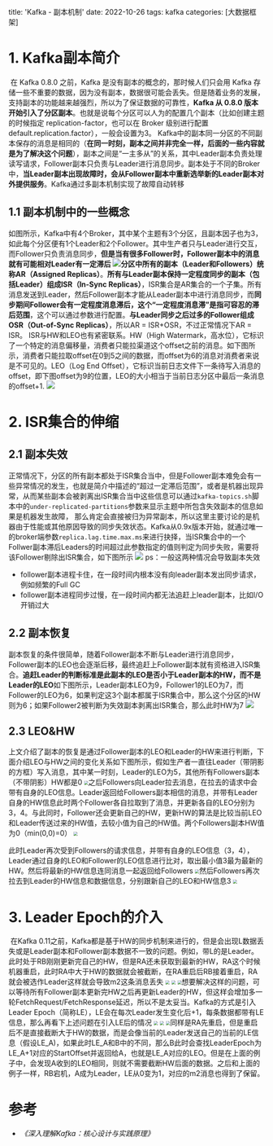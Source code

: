 title:  'Kafka - 副本机制'
date:  2022-10-26
tags: kafka
categories: [大数据框架]

# 1. Kafka副本简介

​		在 Kafka 0.8.0 之前，Kafka 是没有副本的概念的，那时候人们只会用 Kafka 存储一些不重要的数据，因为没有副本，数据很可能会丢失。但是随着业务的发展，支持副本的功能越来越强烈，所以为了保证数据的可靠性，**Kafka 从 0.8.0 版本开始引入了分区副本**。也就是说每个分区可以人为的配置几个副本（比如创建主题的时候指定 replication-factor，也可以在 Broker 级别进行配置 default.replication.factor），一般会设置为3。
​		Kafka中的副本同一分区的不同副本保存的消息是相同的（**在同一时刻，副本之间并非完全一样，后面的一些内容就是为了解决这个问题**），副本之间是“一主多从”的关系，其中Leader副本负责处理读写请求，Follower副本只负责与Leader进行消息同步。副本处于不同的Broker中，**当Leader副本出现故障时，会从Follower副本中重新选举新的Leader副本对外提供服务**。Kafka通过多副本机制实现了故障自动转移

## 1.1 副本机制中的一些概念
​		如图所示，Kafka中有4个Broker，其中某个主题有3个分区，且副本因子也为3，如此每个分区便有1个Leader和2个Follower。其中生产者只与Leader进行交互，而Follower只负责消息同步，**但是当有很多Follower时，Follower副本中的消息就有可能相对Leader有一定滞后**
![](https://blog-1253533258.cos.ap-shanghai.myqcloud.com/picgo/20221026181247.png)
​		**分区中所有的副本（Leader和Followers）统称AR（Assigned Replicas）**。**所有与Leader副本保持一定程度同步的副本（包括Leader）组成ISR（In-Sync Replicas）**，ISR集合是AR集合的一个子集。所有消息发送到Leader，然后Follower副本才能从Leader副本中进行消息同步，而**同步期间Follower会有一定程度消息滞后，这个“一定程度消息滞”是指可容忍的滞后范围**，这个可以通过参数进行配置。**与Leader同步之后过多的Follower组成OSR（Out-of-Sync Replicas）**，所以AR = ISR+OSR，不过正常情况下AR = ISR。
ISR与HW和LEO也有紧密联系。HW（High Watermark，高水位），它标识了一个特定的消息偏移量，消费者只能拉渠道这个offset之前的消息。
​		如下图所示，消费者只能拉取offset在0到5之间的数据，而offset为6的消息对消费者来说是不可见的。LEO（Log End Offset），它标识当前日志文件下一条待写入消息的offset，即下图offset为9的位置，LEO的大小相当于当前日志分区中最后一条消息的offset+1.
![](https://blog-1253533258.cos.ap-shanghai.myqcloud.com/picgo/20221026181337.png)

# 2. ISR集合的伸缩
## 2.1 副本失效
​		正常情况下，分区的所有副本都处于ISR集合当中，但是Follower副本难免会有一些异常情况的发生，也就是简介中描述的“超过一定滞后范围”，或者是机器出现异常，从而某些副本会被剥离出ISR集合当中
​		这些信息可以通过`kafka-topics.sh`脚本中的`under-replicated-partitions`参数来显示主题中所包含失效副本的信息
​		如果是机器发生故障， 那么肯定会直接被归为异常副本，所以这里主要讨论的是机器由于性能或其他原因导致的同步失效状态。
​		Kafka从0.9x版本开始，就通过唯一的broker端参数`replica.lag.time.max.ms`来进行抉择，当ISR集合中的一个Follwer副本滞后Leaders的时间超过此参数指定的值则判定为同步失败，需要将该Follower剔除出ISR集合，如下图所示
<img src="https://blog-1253533258.cos.ap-shanghai.myqcloud.com/picgo/20221026181406.png"  />
ps：一般这两种情况会导致副本失效

- follower副本进程卡住，在一段时间内根本没有向leader副本发出同步请求，例如频繁的Full GC
- follower副本进程同步过慢，在一段时间内都无法追赶上leader副本，比如I/O开销过大

## 2.2 副本恢复
​		副本恢复的条件很简单，随着Follower副本不断与Leader进行消息同步，Follower副本的LEO也会逐渐后移，最终追赶上Follower副本就有资格进入ISR集合。**追赶Leader的判断标准是此副本的LEO是否小于Leader副本的HW，而不是Leader的LEO**
​		如下图所示，Leader副本LEO为9，Follower1的LEO为7，而Follower的LEO为6，如果判定这3个副本都属于ISR集合中，那么这个分区的HW则为6；如果Follower2被判断为失效副本剥离出ISR集合，那么此时HW为7
![](https://blog-1253533258.cos.ap-shanghai.myqcloud.com/picgo/20221026181451.png)

## 2.3 LEO&HW
​		上文介绍了副本的恢复是通过Follower副本的LEO和Leader的HW来进行判断，下面介绍LEO与HW之间的变化关系
​		如下图所示，假如生产者一直往Leader（带阴影的方框）写入消息，其中某一时刻，Leader的LEO为5，其他所有Followers副本（不带阴影）HW都是0
<img src="https://blog-1253533258.cos.ap-shanghai.myqcloud.com/picgo/20221026181514.png" style="zoom:50%;" />
​		之后Followers向Leader拉去消息，在拉去的请求中会带有自身的LEO信息。Leader返回给Followers副本相信的消息，并带有Leader自身的HW信息
​		此时两个Follower各自拉取到了消息，并更新各自的LEO分别为3，4。与此同时，Follower还会更新自己的HW，更新HW的算法是比较当前LEO和Leader传送过来的HW值，去较小值为自己的HW值。两个Followers副本HW值为0（min(0,0)=0）
<img src="https://blog-1253533258.cos.ap-shanghai.myqcloud.com/picgo/20221026181532.png" style="zoom:50%;" />

​		此时Leader再次受到Followers的请求信息，并带有自身的LEO信息（3，4），Leader通过自身的LEO和Follower的LEO信息进行比对，取出最小值3最为最新的HW。然后将最新的HW信息连同消息一起返回给Followers
<img src="https://blog-1253533258.cos.ap-shanghai.myqcloud.com/picgo/20221026181546.png" style="zoom:50%;" />
​		然后Followers再次拉去到Leader的HW信息和数据信息，分别跟新自己的LEO和HW信息3
<img src="https://blog-1253533258.cos.ap-shanghai.myqcloud.com/picgo/20221026181602.png" style="zoom:50%;" />

# 3. Leader Epoch的介入
​		在Kafka 0.11之前，Kafka都是基于HW的同步机制来进行的，但是会出现L数据丢失或是Leader副本和Follower副本数据不一致的问题。
​		例如，带L的是Leader。此时处于RB刚刚更新完自己的HW，但是RA还未获取到最新的HW，RA这个时候机器重启，此时RA中大于HW的数据就会被截断，在RA重启后RB接着重启，RA就会被选作Leader这样就会导致m2这条消息丢失
<img src="https://blog-1253533258.cos.ap-shanghai.myqcloud.com/picgo/20221026181634.png" style="zoom:50%;" />
<img src="https://blog-1253533258.cos.ap-shanghai.myqcloud.com/picgo/20221026181646.png" style="zoom:50%;" />
<img src="https://blog-1253533258.cos.ap-shanghai.myqcloud.com/picgo/20221026181658.png" style="zoom:50%;" />
​		想要解决这样的问题，可以等待所有Follower副本更新完HW之后再更新Leader的HW，但这样会增加多一轮FetchRequest/FetchResponse延迟，所以不是太妥当。Kafka的方式是引入Leader Epoch（简称LE），LE会在每次Leader发生变化后+1，每条数据都带有LE信息，那么再看下上述问题在引入LE后的情况
<img src="https://blog-1253533258.cos.ap-shanghai.myqcloud.com/picgo/20221026181724.png" style="zoom:50%;" />
<img src="https://blog-1253533258.cos.ap-shanghai.myqcloud.com/picgo/20221026181734.png" style="zoom:50%;" />
<img src="https://blog-1253533258.cos.ap-shanghai.myqcloud.com/picgo/20221026181746.png" style="zoom:50%;" />
​		同样是RA先重启，但是重启后不是直接截断大于HW的数据，而是会像当前的Leader发送自己的当前的LE信息（假设LE_A)，如果此时LE_A和B中的不同，那么B此时会查找LeaderEpoch为LE_A+1对应的StartOffset并返回给A，也就是LE_A对应的LEO。但是在上面的例子中，会发现A收到的LEO相同，则就不需要截断HW后面的数据。
​		之后和上面的例子一样，RB宕机，A成为Leader，LE从0变为1，对应的m2消息也得到了保留。

# 参考

- _《深入理解Kafka：核心设计与实践原理》_
